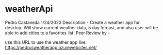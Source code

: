 # weatherApi
Pedro Castaneda
1/24/2023
Description - Create a weather app for desktop. Will show current weather data, 5 day forcast, and also user will be able to add cities to a favorites list.
Peer Review by - 


use this URL to use the weather app live: https://pedrosweatherapp.azurewebsites.net/